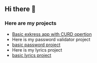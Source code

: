 ## Hi there 👋

<!--
**barsa0412/barsa0412** is a ✨ _special_ ✨ repository because its `README.md` (this file) appears on your GitHub profile.

Here are some ideas to get you started:

- 🔭 I’m currently working on ...
- 🌱 I’m currently learning ...
- 👯 I’m looking to collaborate on ...
- 🤔 I’m looking for help with ...
- 💬 Ask me about ...
- 📫 How to reach me: ...
- 😄 Pronouns: ...
- ⚡ Fun fact: ...
-->
### Here are my projects
- [Basic exkress app with CURD opertion](./level1expresss)
- Here is my password validator project
- [basic password project](https://github.com/barsa0412/reactproject/tree/main/passwoedvalidator)
- Here is my lyrics project
- [basic lyrics project](https://github.com/barsa0412/reactproject/tree/main/lyrics-finder)
